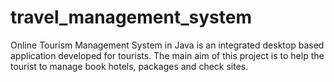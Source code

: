 # travel_management_system

Online Tourism Management System in Java is an integrated desktop based application developed for tourists. The main aim of this project is to help the tourist to manage book hotels, packages and check sites.
